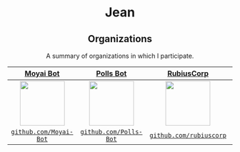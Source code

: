<h1 align="center">Jean</h1>

<h2 align="center">Organizations</h2>
<p align="center">A summary of organizations in which I participate.</p>

| <a href="https://github.com/Moyai-Bot" target="_blank">**Moyai Bot**</a> | <a href="https://github.com/Polls-Bot" target="_blank">**Polls Bot**</a> | <a href="https://github.com/rubiuscorp" target="_blank">**RubiusCorp**</a> | <a href="https://github.com/playpulse" target="_blank">**ArkFlame**</a> |
|:---: | :---: | :---: | :---:|
| <img align='center' src='https://avatars.githubusercontent.com/u/77824429?s=200&v=4' height='100px'> | <img align='center' src='https://avatars.githubusercontent.com/u/78671001?s=200&v=4' height='100px'> | <img align='center' src='https://avatars2.githubusercontent.com/u/60458264?s=200&v=4' height='100px'>  | <img align='center' src='https://avatars.githubusercontent.com/u/47249069?s=200&v=4' height='100px'> |
| <a href="https://github.com/Moyai-Bot" target="_blank">`github.com/Moyai-Bot`</a> | <a href="https://github.com/Polls-Bot" target="_blank">`github.com/Polls-Bot`</a> | <a href="https://github.com/rubiuscorp" target="_blank">`github.com/rubiuscorp`</a> | <a href="https://github.com/arkflame" target="_blank">`github.com/arkflame`</a> |
